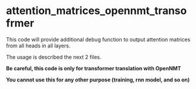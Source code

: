 # attention_matrices_opennmt_transofrmer
This code will provide additional debug function to output attention matrices from all heads in all layers.

The usage is described the next 2 files.



**Be careful, this code is only for transformer translation with OpenNMT**

**You cannot use this for any other purpose (training, rnn model, and so on)**

